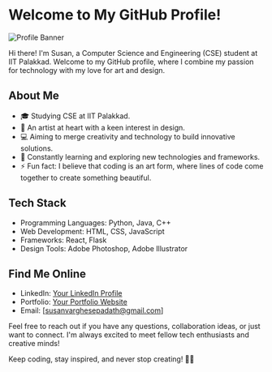 # Welcome to My GitHub Profile!

![Profile Banner](https://example.com/profile-banner.png)

Hi there! I'm Susan, a Computer Science and Engineering (CSE) student at IIT Palakkad. Welcome to my GitHub profile, where I combine my passion for technology with my love for art and design.

## About Me

- 🎓 Studying CSE at IIT Palakkad.
- 🎨 An artist at heart with a keen interest in design.
- 💻 Aiming to merge creativity and technology to build innovative solutions.
- 🌱 Constantly learning and exploring new technologies and frameworks.
- ⚡ Fun fact: I believe that coding is an art form, where lines of code come together to create something beautiful.

## Tech Stack

- Programming Languages: Python, Java, C++
- Web Development: HTML, CSS, JavaScript
- Frameworks: React, Flask
- Design Tools: Adobe Photoshop, Adobe Illustrator

<!-- ## Projects

### Project 1: [Project Name](https://example.com)

[Project Description]

![Project GIF](https://example.com/project-gif.gif)

### Project 2: [Project Name](https://example.com)

[Project Description]

![Project GIF](https://example.com/project-gif.gif) -->

## Find Me Online

- LinkedIn: [Your LinkedIn Profile](https://www.linkedin.com/in/susan-varghese-padath)
- Portfolio: [Your Portfolio Website](https://padath314.github.io/)
- Email: [susanvarghesepadath@gmail.com]

Feel free to reach out if you have any questions, collaboration ideas, or just want to connect. I'm always excited to meet fellow tech enthusiasts and creative minds!

Keep coding, stay inspired, and never stop creating! 🚀✨
